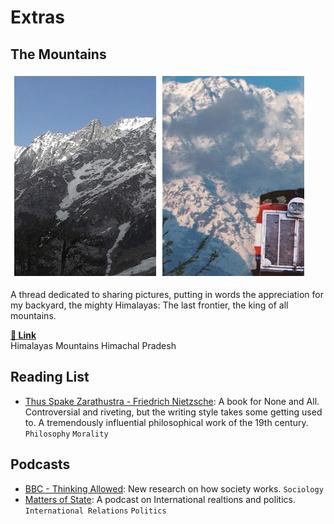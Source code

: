 # Extras

##  The Mountains

<div class="boximg1">
<img class="" alt="Dahuladhar Himachal Pradesh" src="../img/mountains_thumb.png">
</div>
<div class="boxtxt1">
<p class="pText">
A thread dedicated to sharing pictures, putting in words the appreciation for my backyard, the mighty Himalayas: The last frontier, the king of all mountains.
</p>
<a class="textLink" href="/blog/kangra-valley-train"><b><u>&#128279; Link</u></b></a>
<br/>
<span class="minText tags">Himalayas</span>
<span class="minText tags">Mountains</span>
<span class="minText tags">Himachal Pradesh</span>
</div>

##  Reading List

-  [Thus Spake Zarathustra - Friedrich Nietzsche](https://www.goodreads.com/book/show/51893.Thus_Spoke_Zarathustra): A book for None and All. Controversial and riveting, but the writing style takes some getting used to. A tremendously influential philosophical work of the 19th century. `Philosophy` `Morality`

##  Podcasts
-  [BBC - Thinking Allowed](http://www.bbc.co.uk/programmes/b006qy05): New research on how society works. `Sociology`
-  [Matters of State](http://www.mattersofstate.org): A podcast on International realtions and politics. `International Relations` `Politics`
